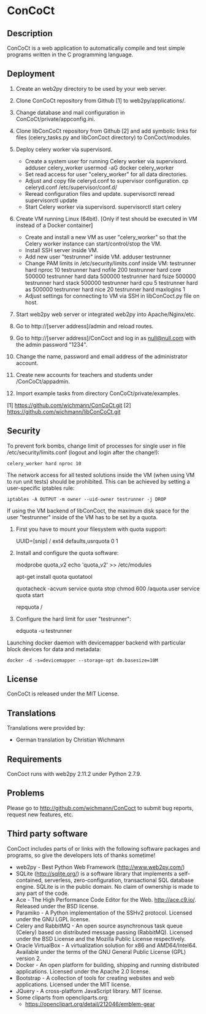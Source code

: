 ConCoCt
=======

Description
-----------
ConCoCt is a web application to automatically compile and test simple programs
written in the C programming language.


Deployment
----------
1) Create an web2py directory to be used by your web server.

2) Clone ConCoCt repository from Github [1] to web2py/applications/.

3) Change database and mail configuration in ConCoCt/private/appconfig.ini.

4) Clone libConCoCt repository from Github [2] and add symbolic links for files
   (celery_tasks.py and libConCoct directory) to ConCoct/modules.

5) Deploy celery worker via supervisord.
    - Create a system user for running Celery worker via supervisord.
          adduser celery_worker
          usermod -aG docker celery_worker
    - Set read access for user "celery_worker" for all data directories.
    - Adjust and copy file celeryd.conf to supervisor configuration.
          cp celeryd.conf /etc/supervisor/conf.d/
    - Reread configuration files and update.
          supervisorctl reread
          supervisorctl update
    - Start Celery worker via supervisord.
          supervisorctl start celery

6) Create VM running Linux (64bit). [Only if test should be executed in VM
   instead of a Docker container]
    - Create and install a new VM as user "celery_worker" so that the Celery
      worker instance can start/control/stop the VM.
    - Install SSH server inside VM.
    - Add new user "testrunner" inside VM.
            adduser testrunner
    - Change PAM limits in /etc/security/limits.conf inside VM:
            testrunner	hard    nproc       10
            testrunner	hard    nofile      200
            testrunner  hard    core        500000
            testrunner  hard    data        500000
            testrunner  hard    fsize       500000
            testrunner  hard    stack       500000
            testrunner  hard    cpu         5
            testrunner  hard    as          500000
            testrunner  hard    nice        20
            testrunner	hard    maxlogins   1
    - Adjust settings for connecting to VM via SSH in libConCoct.py file on host.

7) Start web2py web server or integrated web2py into Apache/Nginx/etc.

8) Go to http://[server address]/admin and reload routes.

9) Go to http://[server address]/ConCoct and log in as null@null.com with the
   admin password "1234".

10) Change the name, password and email address of the administrator account.

11) Create new accounts for teachers and students under /ConCoCt/appadmin.

12) Import example tasks from directory ConCoCt/private/examples.

[1] https://github.com/wichmann/ConCoCt.git
[2] https://github.com/wichmann/libConCoCt.git


Security
--------
To prevent fork bombs, change limit of processes for single user in file
/etc/security/limits.conf (logout and login after the change!):

    celery_worker hard nproc 10

The network access for all tested solutions inside the VM (when using VM to run
unit tests) should be prohibited. This can be achieved by setting a user-specific
iptables rule:

    iptables -A OUTPUT -m owner --uid-owner testrunner -j DROP

If using the VM backend of libConCoct, the maximum disk space for the user
"testrunner" inside of the VM has to be set by a quota.

1) First you have to mount your filesystem with quota support:

    UUID=[snip]     /       ext4        defaults,usrquota       0       1

2) Install and configure the quota software:

    modprobe quota_v2
    echo 'quota_v2' >> /etc/modules
    
    apt-get install quota quotatool
    
    quotacheck -acvum
    service quota stop
    chmod 600 /aquota.user
    service quota start

    repquota /  

3) Configure the hard limit for user "testrunner":

    edquota -u testrunner

Launching docker daemon with devicemapper backend with particular block devices
for data and metadata:

    docker -d -s=devicemapper --storage-opt dm.basesize=10M


License
-------
ConCoCt is released under the MIT License.


Translations
------------
Translations were provided by:
* German translation by Christian Wichmann


Requirements
------------
ConCoct runs with web2py 2.11.2 under Python 2.7.9.


Problems
--------
Please go to http://github.com/wichmann/ConCoct to submit bug reports, request
new features, etc.


Third party software
--------------------
ConCoct includes parts of or links with the following software packages and
programs, so give the developers lots of thanks sometime!

* web2py - Best Python Web Framework (http://www.web2py.com/)
* SQLite (http://sqlite.org/) is a software library that implements a self-
  contained, serverless, zero-configuration, transactional SQL database engine.
  SQLite is in the public domain. No claim of ownership is made to any part of
  the code.
* Ace - The High Performance Code Editor for the Web. http://ace.c9.io/.
  Released under the BSD license.
* Paramiko - A Python implementation of the SSHv2 protocol. Licensed under the
  GNU LGPL license.
* Celery and RabbitMQ - An open source asynchronous task queue (Celery) based on
  distributed message passing (RabbitMQ). Licensed under the BSD License and the
  Mozilla Public License respectively.
* Oracle VirtualBox - A virtualization solution for x86 and AMD64/Intel64.
  Available under the terms of the GNU General Public License (GPL) version 2.
* Docker - An open platform for building, shipping and running distributed
  applications. Licensed under the Apache 2.0 license.
* Bootstrap - A collection of tools for creating websites and web applications.
  Licensed under the MIT license.
* JQuery - A cross-platform JavaScript library. MIT license.
* Some cliparts from opencliparts.org:
   - https://openclipart.org/detail/212046/emblem-gear
